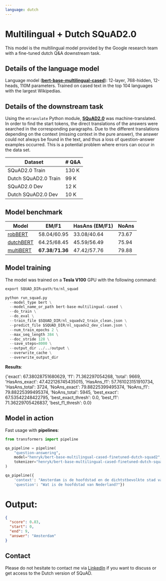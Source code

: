 ```yaml
---
language: dutch
---
```


# Multilingual + Dutch SQuAD2.0

This model is the multilingual model provided by the Google research team with a fine-tuned dutch Q&A downstream task.

## Details of the language model

Language model ([**bert-base-multilingual-cased**](https://github.com/google-research/bert/blob/master/multilingual.md)):
12-layer, 768-hidden, 12-heads, 110M parameters.
Trained on cased text in the top 104 languages with the largest Wikipedias.

## Details of the downstream task
Using the `mtranslate` Python module, [**SQuAD2.0**](https://rajpurkar.github.io/SQuAD-explorer/) was machine-translated. In order to find the start tokens, the direct translations of the answers were searched in the corresponding paragraphs. Due to the different translations depending on the context (missing context in the pure answer), the answer could not always be found in the text, and thus a loss of question-answer examples occurred. This is a potential problem where errors can occur in the data set.

| Dataset                | # Q&A |
| ---------------------- | ----- |
| SQuAD2.0 Train         | 130 K |
| Dutch SQuAD2.0 Train   | 99  K |
| SQuAD2.0 Dev           | 12  K |
| Dutch SQuAD2.0 Dev     | 10  K |


## Model benchmark


| Model                | EM/F1 |HasAns (EM/F1) | NoAns |
| ---------------------- | ----- | ----- | ----- |
| [robBERT](https://huggingface.co/pdelobelle/robBERT-base)   | 58.04/60.95  | 33.08/40.64 | 73.67 |
| [dutchBERT](https://huggingface.co/wietsedv/bert-base-dutch-cased)   | 64.25/68.45 | 45.59/56.49  | 75.94 |
| [multiBERT](https://huggingface.co/bert-base-multilingual-cased) | **67.38**/**71.36**  | 47.42/57.76 | 79.88 |

## Model training

The model was trained on a **Tesla V100** GPU with the following command:

```python
export SQUAD_DIR=path/to/nl_squad

python run_squad.py 
  --model_type bert \
  --model_name_or_path bert-base-multilingual-cased \
  --do_train \
  --do_eval \
  --train_file $SQUAD_DIR/nl_squadv2_train_clean.json \
  --predict_file $SQUAD_DIR/nl_squadv2_dev_clean.json \
  --num_train_epochs 2 \
  --max_seq_length 384 \
  --doc_stride 128 \
  --save_steps=8000 \
  --output_dir ../../output \
  --overwrite_cache \
  --overwrite_output_dir
```

**Results**:

{'exact': 67.38028751680629, 'f1': 71.362297054268, 'total': 9669, 'HasAns_exact': 47.422126745435015, 'HasAns_f1': 57.761023151910734, 'HasAns_total': 3724, 'NoAns_exact': 79.88225399495374, 'NoAns_f1': 79.88225399495374, 'NoAns_total': 5945, 'best_exact': 67.53542248422795, 'best_exact_thresh': 0.0, 'best_f1': 71.36229705426837, 'best_f1_thresh': 0.0}

## Model in action

Fast usage with **pipelines**:

```python
from transformers import pipeline

qa_pipeline = pipeline(
    "question-answering",
    model="henryk/bert-base-multilingual-cased-finetuned-dutch-squad2",
    tokenizer="henryk/bert-base-multilingual-cased-finetuned-dutch-squad2"
)

qa_pipeline({
    'context': "Amsterdam is de hoofdstad en de dichtstbevolkte stad van Nederland.",
    'question': "Wat is de hoofdstad van Nederland?"})

```

# Output:

```json
{
  "score": 0.83,
  "start": 0, 
  "end": 9,
  "answer": "Amsterdam"
}
```

## Contact

Please do not hesitate to contact me via [LinkedIn](https://www.linkedin.com/in/henryk-borzymowski-0755a2167/) if you want to discuss or get access to the Dutch version of SQuAD.